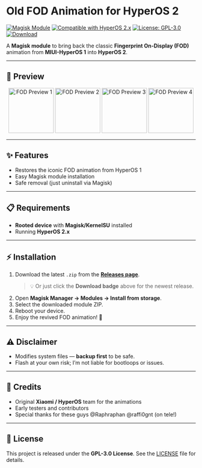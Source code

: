 # Old FOD Animation for HyperOS 2

[![Magisk Module](https://img.shields.io/badge/Magisk-Module-green)](https://github.com/topjohnwu/Magisk)
[![Compatible with HyperOS 2.x](https://img.shields.io/badge/Compatible%20with-HyperOS%202.x-blue)]()
[![License: GPL-3.0](https://img.shields.io/badge/License-GPL--3.0-lightgrey)](LICENSE)
[![Download](https://img.shields.io/github/v/release/fakerieh/Old-FOD-Animation-for-HyperOS-2?label=Download&logo=github)](https://github.com/fakerieh/Old-FOD-Animation-for-HyperOS-2/releases/latest)

A **Magisk module** to bring back the classic **Fingerprint On-Display (FOD)** animation from **MIUI-HyperOS 1** into **HyperOS 2**.

---

## 📸 Preview
<p align="center">
  <img src="https://github.com/user-attachments/assets/10b37210-5434-445e-afa7-221555d14adf" alt="FOD Preview 1" width="120"/>
  <img src="https://github.com/user-attachments/assets/ab2240b3-1a8d-4a1f-b833-cde1aadcc44d" alt="FOD Preview 2" width="120"/>
  <img src="https://github.com/user-attachments/assets/5eeff4ff-a96c-45a8-8460-a73e744f5473" alt="FOD Preview 3" width="120"/>
  <img src="https://github.com/user-attachments/assets/f7d8e6a5-ee94-427c-b935-35ab22867f57" alt="FOD Preview 4" width="120"/>
</p>

---

## ✨ Features
- Restores the iconic FOD animation from HyperOS 1    
- Easy Magisk module installation  
- Safe removal (just uninstall via Magisk)

---

## 📋 Requirements
- **Rooted device** with **Magisk/KernelSU** installed  
- Running **HyperOS 2.x**

---

## ⚡ Installation

1. Download the latest `.zip` from the [**Releases page**](https://github.com/fakerieh/Old-FOD-Animation-for-HyperOS-2/releases).  
   > 💡 Or just click the **Download badge** above for the newest release.  
2. Open **Magisk Manager → Modules → Install from storage**.  
3. Select the downloaded module ZIP.  
4. Reboot your device.  
5. Enjoy the revived FOD animation! 🎉

---

## ⚠️ Disclaimer
- Modifies system files — **backup first** to be safe.  
- Flash at your own risk; I’m not liable for bootloops or issues.

---

## 🙌 Credits
- Original **Xiaomi / HyperOS** team for the animations  
- Early testers and contributors
- Special thanks for these guys @Raphraphan @raffi0gnt (on tele!)

---

## 📜 License
This project is released under the **GPL-3.0 License**. See the [LICENSE](LICENSE) file for details.
